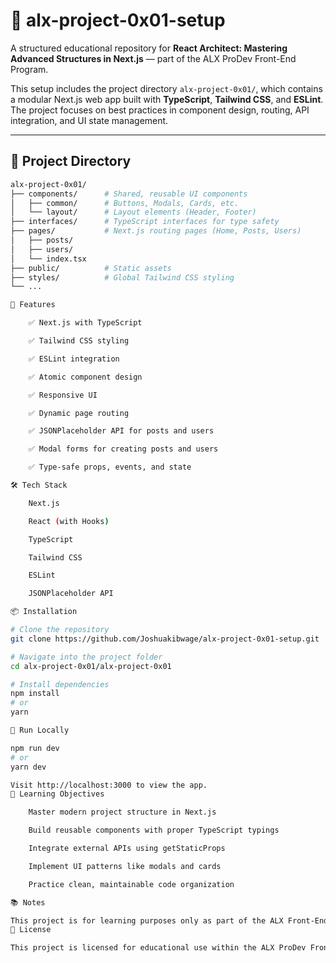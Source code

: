 # 🧱 alx-project-0x01-setup

A structured educational repository for **React Architect: Mastering Advanced Structures in Next.js** — part of the ALX ProDev Front-End Program.

This setup includes the project directory `alx-project-0x01/`, which contains a modular Next.js web app built with **TypeScript**, **Tailwind CSS**, and **ESLint**. The project focuses on best practices in component design, routing, API integration, and UI state management.

---

## 📁 Project Directory

```bash
alx-project-0x01/
├── components/      # Shared, reusable UI components
│   ├── common/      # Buttons, Modals, Cards, etc.
│   └── layout/      # Layout elements (Header, Footer)
├── interfaces/      # TypeScript interfaces for type safety
├── pages/           # Next.js routing pages (Home, Posts, Users)
│   ├── posts/
│   ├── users/
│   └── index.tsx
├── public/          # Static assets
├── styles/          # Global Tailwind CSS styling
└── ...

🚀 Features

    ✅ Next.js with TypeScript

    ✅ Tailwind CSS styling

    ✅ ESLint integration

    ✅ Atomic component design

    ✅ Responsive UI

    ✅ Dynamic page routing

    ✅ JSONPlaceholder API for posts and users

    ✅ Modal forms for creating posts and users

    ✅ Type-safe props, events, and state

🛠️ Tech Stack

    Next.js

    React (with Hooks)

    TypeScript

    Tailwind CSS

    ESLint

    JSONPlaceholder API

📦 Installation

# Clone the repository
git clone https://github.com/Joshuakibwage/alx-project-0x01-setup.git

# Navigate into the project folder
cd alx-project-0x01/alx-project-0x01

# Install dependencies
npm install
# or
yarn

🧪 Run Locally

npm run dev
# or
yarn dev

Visit http://localhost:3000 to view the app.
🎯 Learning Objectives

    Master modern project structure in Next.js

    Build reusable components with proper TypeScript typings

    Integrate external APIs using getStaticProps

    Implement UI patterns like modals and cards

    Practice clean, maintainable code organization

📚 Notes

This project is for learning purposes only as part of the ALX Front-End specialization. Code intentionally follows industry standards to simulate real-world architecture.
📄 License

This project is licensed for educational use within the ALX ProDev Front-End Program.
